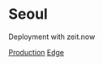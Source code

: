 # Seoul

Deployment with zeit.now

[Production](https://seoul.indegser.com)
[Edge](https://seoul-edge.indegser.com)

